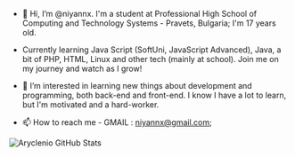 - 👋 Hi, I’m @niyannx. I'm a student at Professional High School of Computing and Technology Systems - Pravets, Bulgaria;
I'm 17 years old.

- Currently learning Java Script (SoftUni, JavaScript Advanced), Java, a bit of PHP, HTML, Linux and other tech (mainly at school). Join me on my journey and watch as I grow!

- 👀 I’m interested in learning new things about development and programming, both back-end and front-end.
I know I have a lot to learn, but I'm motivated and a hard-worker.

- 📫 How to reach me -
GMAIL : niyannx@gmail.com;

![Aryclenio GitHub Stats](https://github-readme-stats.vercel.app/api?username=aryclenio&show_icons=true)
